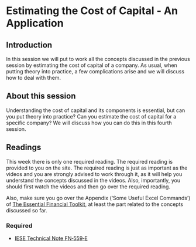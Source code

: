 # Estimating the Cost of Capital - An Application
## Introduction
In this session we will put to work all the concepts discussed in the previous session by estimating the cost of capital of a company. As usual, when putting theory into practice, a few complications arise and we will discuss how to deal with them.

## About this session
Understanding the cost of capital and its components is essential, but can you put theory into practice? Can you estimate the cost of capital for a specific company? We will discuss how you can do this in this fourth session.  

## Readings
This week there is only one required reading. The required reading is provided to you on the site. The required reading is just as important as the videos and you are strongly advised to work through it, as it will help you understand the concepts discussed in the videos. Also, importantly, you should first watch the videos and then go over the required reading.

Also, make sure you go over the Appendix (‘Some Useful Excel Commands’) of [The Essential Financial Toolkit](https://d396qusza40orc.cloudfront.net/corpfinance/lecture_slides/Week1/MOOC_Session%201_Reading%20All%20Weeks_ExcelCommands.pdf), at least the part related to the concepts discussed so far.

### Required
* [IESE Technical Note FN‐559‐E](./files/Week3_Week4_FN-559-E-1027298.pdf)
